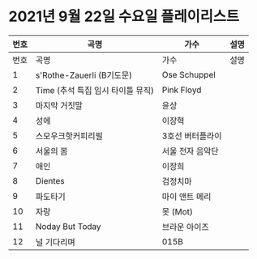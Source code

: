 # 2021년 9월 22일 수요일 플레이리스트

| 번호 | 곡명 | 가수 | 설명 |
|------|------|------|------|
| 번호 | 곡명 | 가수 | 설명 |
| 1 | s'Rothe-Zauerli (B기도문) | Ose Schuppel |  |
| 2 | Time (추석 특집 임시 타이틀 뮤직) | Pink Floyd |  |
| 3 | 마지막 거짓말 | 윤상 |  |
| 4 | 성에 | 이장혁 |  |
| 5 | 스모우크핫커피리필 | 3호선 버터플라이 |  |
| 6 | 서울의 봄 | 서울 전자 음악단 |  |
| 7 | 애인 | 이장희 |  |
| 8 | Dientes | 검정치마 |  |
| 9 | 파도타기 | 마이 앤트 메리 |  |
| 10 | 자랑 | 못 (Mot) |  |
| 11 | Noday But Today | 브라운 아이즈 |  |
| 12 | 널 기다리며 | 015B |  |
